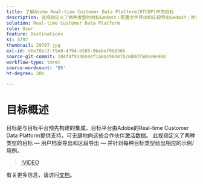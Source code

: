 ```yaml
---
title: 了解Adobe Real-time Customer Data Platform(RTCDP)中的目标
description: 此视频定义了两种类型的目标&mdash；配置文件导出和区段导出&mdash；并为每个目标类型给出示例/用例。
solution: Real-time Customer Data Platform
role: User
feature: Destinations
kt: 3797
thumbnail: 29707.jpg
exl-id: d6e78ec2-f9e0-4794-b585-9bebef9b036b
source-git-commit: 2d4f4f933650ef1a0ac98d47b28d0d750ae0e908
workflow-type: tm+mt
source-wordcount: '95'
ht-degree: 30%

---
```


# 目标概述

目标是与目标平台预先构建的集成，目标平台由Adobe的Real-time Customer Data Platform提供支持，可无缝地向这些合作伙伴激活数据。 此视频定义了两种类型的目标 — 用户档案导出和区段导出 — 并针对每种目标类型给出相应的示例/用例。

>[!VIDEO](https://video.tv.adobe.com/v/29707?quality=12&learn=on)

有关更多信息，请访问[文档](https://experienceleague.adobe.com/docs/experience-platform/rtcdp/destinations/destinations-overview.html)。

